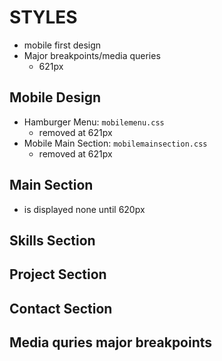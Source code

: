 # STYLES
- mobile first design
- Major breakpoints/media queries
    - 621px

## Mobile Design 
- Hamburger Menu: `mobilemenu.css`
    - removed at 621px
- Mobile Main Section: `mobilemainsection.css`
    - removed at 621px

## Main Section
 - is displayed none until 620px

## Skills Section

## Project Section

## Contact Section


## Media quries major breakpoints